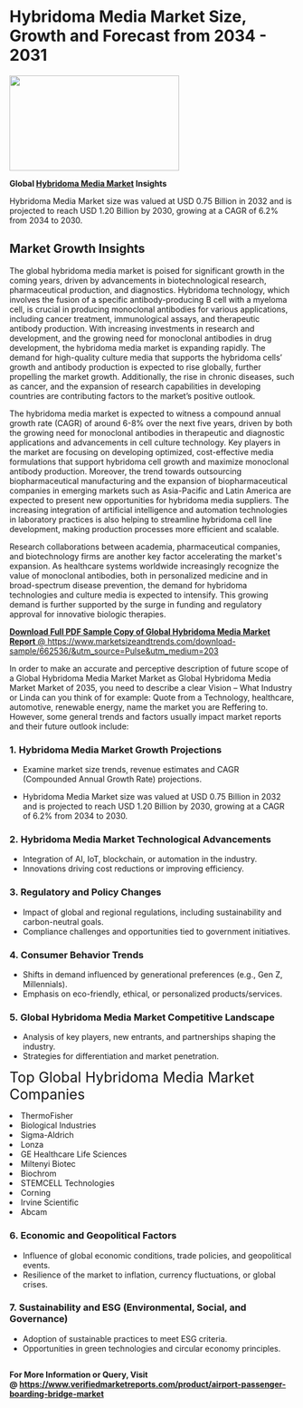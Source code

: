 <H1>Hybridoma Media Market Size, Growth and Forecast from 2034 - 2031</H1><img class="aligncenter size-medium wp-image-584254" src="https://thirdeyenews.in/wp-content/uploads/2034/09/Global-Market-Research-300x168.jpeg" alt="" width="300" height="168" /><p><strong>Global&nbsp;<a href="https://www.marketsizeandtrends.com/download-sample/662536/&amp;utm_source=Pulse&amp;utm_medium=203">Hybridoma Media Market</a> Insights</strong></p><p>Hybridoma Media Market size was valued at USD 0.75 Billion in 2032 and is projected to reach USD 1.20 Billion by 2030, growing at a CAGR of 6.2% from 2034 to 2030.</p><p><h2>Market Growth Insights</h2> <p>The global hybridoma media market is poised for significant growth in the coming years, driven by advancements in biotechnological research, pharmaceutical production, and diagnostics. Hybridoma technology, which involves the fusion of a specific antibody-producing B cell with a myeloma cell, is crucial in producing monoclonal antibodies for various applications, including cancer treatment, immunological assays, and therapeutic antibody production. With increasing investments in research and development, and the growing need for monoclonal antibodies in drug development, the hybridoma media market is expanding rapidly. The demand for high-quality culture media that supports the hybridoma cells’ growth and antibody production is expected to rise globally, further propelling the market growth. Additionally, the rise in chronic diseases, such as cancer, and the expansion of research capabilities in developing countries are contributing factors to the market’s positive outlook.</p> <p><a href="#"></a></p> <p>The hybridoma media market is expected to witness a compound annual growth rate (CAGR) of around 6-8% over the next five years, driven by both the growing need for monoclonal antibodies in therapeutic and diagnostic applications and advancements in cell culture technology. Key players in the market are focusing on developing optimized, cost-effective media formulations that support hybridoma cell growth and maximize monoclonal antibody production. Moreover, the trend towards outsourcing biopharmaceutical manufacturing and the expansion of biopharmaceutical companies in emerging markets such as Asia-Pacific and Latin America are expected to present new opportunities for hybridoma media suppliers. The increasing integration of artificial intelligence and automation technologies in laboratory practices is also helping to streamline hybridoma cell line development, making production processes more efficient and scalable.</p> <p>Research collaborations between academia, pharmaceutical companies, and biotechnology firms are another key factor accelerating the market's expansion. As healthcare systems worldwide increasingly recognize the value of monoclonal antibodies, both in personalized medicine and in broad-spectrum disease prevention, the demand for hybridoma technologies and culture media is expected to intensify. This growing demand is further supported by the surge in funding and regulatory approval for innovative biologic therapies.</p> <p><a href="#"></p><p><span class=""><strong>Download Full PDF Sample Copy of Global Hybridoma Media Market Report</strong> @ <a href="https://www.marketsizeandtrends.com/download-sample/662536/&amp;utm_source=Pulse&amp;utm_medium=203" target="_blank">https://www.marketsizeandtrends.com/download-sample/662536/&amp;utm_source=Pulse&amp;utm_medium=203</a></span></p><p>In order to make an accurate and perceptive description of future scope of a Global&nbsp;Hybridoma Media Market Market as Global&nbsp;Hybridoma Media Market Market of 2035, you need to describe a clear Vision &ndash; What Industry or Linda can you think of for example: Quote from a Technology, healthcare, automotive, renewable energy, name the market you are Reffering to. However, some general trends and factors usually impact market reports and their future outlook include:</p><h3>1.&nbsp;<strong>Hybridoma Media Market Growth Projections</strong></h3><ul><li>Examine market size trends, revenue estimates and CAGR (Compounded Annual Growth Rate) projections.</li><li><p>Hybridoma Media Market size was valued at USD 0.75 Billion in 2032 and is projected to reach USD 1.20 Billion by 2030, growing at a CAGR of 6.2% from 2034 to 2030.</p></li></ul><h3>2.&nbsp;<strong>Hybridoma Media Market Technological Advancements</strong></h3><ul><li>Integration of AI, IoT, blockchain, or automation in the industry.</li><li>Innovations driving cost reductions or improving efficiency.</li></ul><h3>3.&nbsp;<strong>Regulatory and Policy Changes</strong></h3><ul><li>Impact of global and regional regulations, including sustainability and carbon-neutral goals.</li><li>Compliance challenges and opportunities tied to government initiatives.</li></ul><h3>4.&nbsp;<strong>Consumer Behavior Trends</strong></h3><ul><li>Shifts in demand influenced by generational preferences (e.g., Gen Z, Millennials).</li><li>Emphasis on eco-friendly, ethical, or personalized products/services.</li></ul><h3>5.&nbsp;<strong>Global Hybridoma Media Market Competitive Landscape</strong></h3><ul><li>Analysis of key players, new entrants, and partnerships shaping the industry.</li><li>Strategies for differentiation and market penetration.</li></ul><p data-pm-slice="1 1 []"><span style="color: inherit; font-family: inherit; font-size: 25px;">Top Global Hybridoma Media Market Companies</span></p><div class="" data-test-id=""><p><li>ThermoFisher</li><li> Biological Industries</li><li> Sigma-Aldrich</li><li> Lonza</li><li> GE Healthcare Life Sciences</li><li> Miltenyi Biotec</li><li> Biochrom</li><li> STEMCELL Technologies</li><li> Corning</li><li> Irvine Scientific</li><li> Abcam</li></p></div><h3>6.&nbsp;<strong>Economic and Geopolitical Factors</strong></h3><ul><li>Influence of global economic conditions, trade policies, and geopolitical events.</li><li>Resilience of the market to inflation, currency fluctuations, or global crises.</li></ul><h3>7.&nbsp;<strong>Sustainability and ESG (Environmental, Social, and Governance)</strong></h3><ul><li>Adoption of sustainable practices to meet ESG criteria.</li><li>Opportunities in green technologies and circular economy principles.</li></ul><h2><strong style="font-size: 14px;">For More Information or Query, Visit @&nbsp;</strong><a style="background-color: #ffffff; font-size: 14px;" href="https://www.marketsizeandtrends.com/report/hybridoma-media-market/" target="_blank">https://www.verifiedmarketreports.com/product/airport-passenger-boarding-bridge-market</a></h2>
